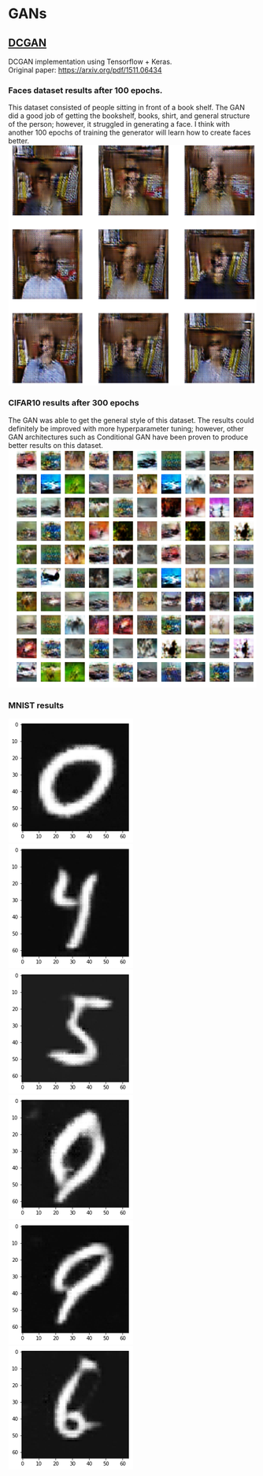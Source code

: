 # GANs

## [DCGAN](/DCGAN)
DCGAN implementation using Tensorflow + Keras. <br/>
Original paper: https://arxiv.org/pdf/1511.06434 <br/>
### Faces dataset results after 100 epochs. <br/>
This dataset consisted of people sitting in front of a book shelf. The GAN did a good job of getting the bookshelf, books, shirt, and general structure of the person; however, it struggled in generating a face. I think with another 100 epochs of training the generator will learn how to create faces better. <br/>
![](DCGAN/FACES/results.png) <br/>
### CIFAR10 results after 300 epochs <br/>
The GAN was able to get the general style of this dataset. The results could definitely be improved with more hyperparameter tuning; however, other GAN architectures such as Conditional GAN have been proven to produce better results on this dataset. <br/>
![](DCGAN/CIFAR10/results.png) <br/>
### MNIST results <br/>
![](DCGAN/MNIST/results/download(1).png)
![](DCGAN/MNIST/results/download(2).png)
![](DCGAN/MNIST/results/download(3).png) <br/>
![](DCGAN/MNIST/results/download(4).png)
![](DCGAN/MNIST/results/download(5).png)
![](DCGAN/MNIST/results/download(6).png) <br/>
